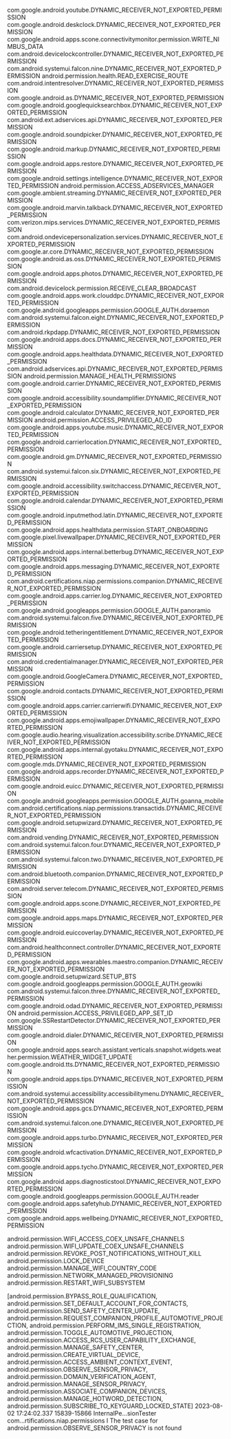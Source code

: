 com.google.android.youtube.DYNAMIC_RECEIVER_NOT_EXPORTED_PERMISSION
com.google.android.deskclock.DYNAMIC_RECEIVER_NOT_EXPORTED_PERMISSION
com.google.android.apps.scone.connectivitymonitor.permission.WRITE_NIMBUS_DATA
com.android.devicelockcontroller.DYNAMIC_RECEIVER_NOT_EXPORTED_PERMISSION
com.android.systemui.falcon.nine.DYNAMIC_RECEIVER_NOT_EXPORTED_PERMISSION
android.permission.health.READ_EXERCISE_ROUTE
com.android.intentresolver.DYNAMIC_RECEIVER_NOT_EXPORTED_PERMISSION
com.google.android.as.DYNAMIC_RECEIVER_NOT_EXPORTED_PERMISSION
com.google.android.googlequicksearchbox.DYNAMIC_RECEIVER_NOT_EXPORTED_PERMISSION
com.android.ext.adservices.api.DYNAMIC_RECEIVER_NOT_EXPORTED_PERMISSION
com.google.android.soundpicker.DYNAMIC_RECEIVER_NOT_EXPORTED_PERMISSION
com.google.android.markup.DYNAMIC_RECEIVER_NOT_EXPORTED_PERMISSION
com.google.android.apps.restore.DYNAMIC_RECEIVER_NOT_EXPORTED_PERMISSION
com.google.android.settings.intelligence.DYNAMIC_RECEIVER_NOT_EXPORTED_PERMISSION
android.permission.ACCESS_ADSERVICES_MANAGER
com.google.ambient.streaming.DYNAMIC_RECEIVER_NOT_EXPORTED_PERMISSION
com.google.android.marvin.talkback.DYNAMIC_RECEIVER_NOT_EXPORTED_PERMISSION
com.verizon.mips.services.DYNAMIC_RECEIVER_NOT_EXPORTED_PERMISSION
com.android.ondevicepersonalization.services.DYNAMIC_RECEIVER_NOT_EXPORTED_PERMISSION
com.google.ar.core.DYNAMIC_RECEIVER_NOT_EXPORTED_PERMISSION
com.google.android.as.oss.DYNAMIC_RECEIVER_NOT_EXPORTED_PERMISSION
com.google.android.apps.photos.DYNAMIC_RECEIVER_NOT_EXPORTED_PERMISSION
com.android.devicelock.permission.RECEIVE_CLEAR_BROADCAST
com.google.android.apps.work.clouddpc.DYNAMIC_RECEIVER_NOT_EXPORTED_PERMISSION
com.google.android.googleapps.permission.GOOGLE_AUTH.doraemon
com.android.systemui.falcon.eight.DYNAMIC_RECEIVER_NOT_EXPORTED_PERMISSION
com.android.rkpdapp.DYNAMIC_RECEIVER_NOT_EXPORTED_PERMISSION
com.google.android.apps.docs.DYNAMIC_RECEIVER_NOT_EXPORTED_PERMISSION
com.google.android.apps.healthdata.DYNAMIC_RECEIVER_NOT_EXPORTED_PERMISSION
com.android.adservices.api.DYNAMIC_RECEIVER_NOT_EXPORTED_PERMISSION
android.permission.MANAGE_HEALTH_PERMISSIONS
com.google.android.carrier.DYNAMIC_RECEIVER_NOT_EXPORTED_PERMISSION
com.google.android.accessibility.soundamplifier.DYNAMIC_RECEIVER_NOT_EXPORTED_PERMISSION
com.google.android.calculator.DYNAMIC_RECEIVER_NOT_EXPORTED_PERMISSION
android.permission.ACCESS_PRIVILEGED_AD_ID
com.google.android.apps.youtube.music.DYNAMIC_RECEIVER_NOT_EXPORTED_PERMISSION
com.google.android.carrierlocation.DYNAMIC_RECEIVER_NOT_EXPORTED_PERMISSION
com.google.android.gm.DYNAMIC_RECEIVER_NOT_EXPORTED_PERMISSION
com.android.systemui.falcon.six.DYNAMIC_RECEIVER_NOT_EXPORTED_PERMISSION
com.google.android.accessibility.switchaccess.DYNAMIC_RECEIVER_NOT_EXPORTED_PERMISSION
com.google.android.calendar.DYNAMIC_RECEIVER_NOT_EXPORTED_PERMISSION
com.google.android.inputmethod.latin.DYNAMIC_RECEIVER_NOT_EXPORTED_PERMISSION
com.google.android.apps.healthdata.permission.START_ONBOARDING
com.google.pixel.livewallpaper.DYNAMIC_RECEIVER_NOT_EXPORTED_PERMISSION
com.google.android.apps.internal.betterbug.DYNAMIC_RECEIVER_NOT_EXPORTED_PERMISSION
com.google.android.apps.messaging.DYNAMIC_RECEIVER_NOT_EXPORTED_PERMISSION
com.android.certifications.niap.permissions.companion.DYNAMIC_RECEIVER_NOT_EXPORTED_PERMISSION
com.google.android.apps.carrier.log.DYNAMIC_RECEIVER_NOT_EXPORTED_PERMISSION
com.google.android.googleapps.permission.GOOGLE_AUTH.panoramio
com.android.systemui.falcon.five.DYNAMIC_RECEIVER_NOT_EXPORTED_PERMISSION
com.google.android.tetheringentitlement.DYNAMIC_RECEIVER_NOT_EXPORTED_PERMISSION
com.google.android.carriersetup.DYNAMIC_RECEIVER_NOT_EXPORTED_PERMISSION
com.android.credentialmanager.DYNAMIC_RECEIVER_NOT_EXPORTED_PERMISSION
com.google.android.GoogleCamera.DYNAMIC_RECEIVER_NOT_EXPORTED_PERMISSION
com.google.android.contacts.DYNAMIC_RECEIVER_NOT_EXPORTED_PERMISSION
com.google.android.apps.carrier.carrierwifi.DYNAMIC_RECEIVER_NOT_EXPORTED_PERMISSION
com.google.android.apps.emojiwallpaper.DYNAMIC_RECEIVER_NOT_EXPORTED_PERMISSION
com.google.audio.hearing.visualization.accessibility.scribe.DYNAMIC_RECEIVER_NOT_EXPORTED_PERMISSION
com.google.android.apps.internal.gyotaku.DYNAMIC_RECEIVER_NOT_EXPORTED_PERMISSION
com.google.mds.DYNAMIC_RECEIVER_NOT_EXPORTED_PERMISSION
com.google.android.apps.recorder.DYNAMIC_RECEIVER_NOT_EXPORTED_PERMISSION
com.google.android.euicc.DYNAMIC_RECEIVER_NOT_EXPORTED_PERMISSION
com.google.android.googleapps.permission.GOOGLE_AUTH.goanna_mobile
com.android.certifications.niap.permissions.transactids.DYNAMIC_RECEIVER_NOT_EXPORTED_PERMISSION
com.google.android.setupwizard.DYNAMIC_RECEIVER_NOT_EXPORTED_PERMISSION
com.android.vending.DYNAMIC_RECEIVER_NOT_EXPORTED_PERMISSION
com.android.systemui.falcon.four.DYNAMIC_RECEIVER_NOT_EXPORTED_PERMISSION
com.android.systemui.falcon.two.DYNAMIC_RECEIVER_NOT_EXPORTED_PERMISSION
com.android.bluetooth.companion.DYNAMIC_RECEIVER_NOT_EXPORTED_PERMISSION
com.android.server.telecom.DYNAMIC_RECEIVER_NOT_EXPORTED_PERMISSION
com.google.android.apps.scone.DYNAMIC_RECEIVER_NOT_EXPORTED_PERMISSION
com.google.android.apps.maps.DYNAMIC_RECEIVER_NOT_EXPORTED_PERMISSION
com.google.android.euiccoverlay.DYNAMIC_RECEIVER_NOT_EXPORTED_PERMISSION
com.android.healthconnect.controller.DYNAMIC_RECEIVER_NOT_EXPORTED_PERMISSION
com.google.android.apps.wearables.maestro.companion.DYNAMIC_RECEIVER_NOT_EXPORTED_PERMISSION
com.google.android.setupwizard.SETUP_BTS
com.google.android.googleapps.permission.GOOGLE_AUTH.geowiki
com.android.systemui.falcon.three.DYNAMIC_RECEIVER_NOT_EXPORTED_PERMISSION
com.google.android.odad.DYNAMIC_RECEIVER_NOT_EXPORTED_PERMISSION
android.permission.ACCESS_PRIVILEGED_APP_SET_ID
com.google.SSRestartDetector.DYNAMIC_RECEIVER_NOT_EXPORTED_PERMISSION
com.google.android.dialer.DYNAMIC_RECEIVER_NOT_EXPORTED_PERMISSION
com.google.android.apps.search.assistant.verticals.snapshot.widgets.weather.permission.WEATHER_WIDGET_UPDATE
com.google.android.tts.DYNAMIC_RECEIVER_NOT_EXPORTED_PERMISSION
com.google.android.apps.tips.DYNAMIC_RECEIVER_NOT_EXPORTED_PERMISSION
com.android.systemui.accessibility.accessibilitymenu.DYNAMIC_RECEIVER_NOT_EXPORTED_PERMISSION
com.google.android.apps.gcs.DYNAMIC_RECEIVER_NOT_EXPORTED_PERMISSION
com.android.systemui.falcon.one.DYNAMIC_RECEIVER_NOT_EXPORTED_PERMISSION
com.google.android.apps.turbo.DYNAMIC_RECEIVER_NOT_EXPORTED_PERMISSION
com.google.android.wfcactivation.DYNAMIC_RECEIVER_NOT_EXPORTED_PERMISSION
com.google.android.apps.tycho.DYNAMIC_RECEIVER_NOT_EXPORTED_PERMISSION
com.google.android.apps.diagnosticstool.DYNAMIC_RECEIVER_NOT_EXPORTED_PERMISSION
com.google.android.googleapps.permission.GOOGLE_AUTH.reader
com.google.android.apps.safetyhub.DYNAMIC_RECEIVER_NOT_EXPORTED_PERMISSION
com.google.android.apps.wellbeing.DYNAMIC_RECEIVER_NOT_EXPORTED_PERMISSION

android.permission.WIFI_ACCESS_COEX_UNSAFE_CHANNELS
android.permission.WIFI_UPDATE_COEX_UNSAFE_CHANNELS
android.permission.REVOKE_POST_NOTIFICATIONS_WITHOUT_KILL
android.permission.LOCK_DEVICE
android.permission.MANAGE_WIFI_COUNTRY_CODE
android.permission.NETWORK_MANAGED_PROVISIONING
android.permission.RESTART_WIFI_SUBSYSTEM

<uses-permission android:name="com.google.android.apps.subscriptions.red.DYNAMIC_RECEIVER_NOT_EXPORTED_PERMISSION" />
<uses-permission android:name="com.example.test_suites.DYNAMIC_RECEIVER_NOT_EXPORTED_PERMISSION "/>
<uses-permission android:name="com.google.android.keep.DYNAMIC_RECEIVER_NOT_EXPORTED_PERMISSION "/>
<uses-permission android:name="com.google.android.apps.tachyon.DYNAMIC_RECEIVER_NOT_EXPORTED_PERMISSION "/>
<uses-permission android:name="com.example.assets.DYNAMIC_RECEIVER_NOT_EXPORTED_PERMISSION "/>
<uses-permission android:name="com.google.android.apps.chromecast.app.DYNAMIC_RECEIVER_NOT_EXPORTED_PERMISSION "/>
<uses-permission android:name="com.google.android.apps.docs.editors.docs.DYNAMIC_RECEIVER_NOT_EXPORTED_PERMISSION "/>
<uses-permission android:name="com.google.android.apps.camera.services.DYNAMIC_RECEIVER_NOT_EXPORTED_PERMISSION "/>
<uses-permission android:name="com.google.android.ims.DYNAMIC_RECEIVER_NOT_EXPORTED_PERMISSION "/>
<uses-permission android:name="com.google.android.apps.kids.familylinkhelper.DYNAMIC_RECEIVER_NOT_EXPORTED_PERMISSION "/>
<uses-permission android:name="com.google.android.apps.walletnfcrel.DYNAMIC_RECEIVER_NOT_EXPORTED_PERMISSION "/>
<uses-permission android:name="com.example.directboot.DYNAMIC_RECEIVER_NOT_EXPORTED_PERMISSION "/>
<uses-permission android:name="com.google.android.apps.magazines.DYNAMIC_RECEIVER_NOT_EXPORTED_PERMISSION "/>
<uses-permission android:name="com.google.android.apps.dreamliner.DYNAMIC_RECEIVER_NOT_EXPORTED_PERMISSION "/>
<uses-permission android:name="com.google.android.apps.translate.DYNAMIC_RECEIVER_NOT_EXPORTED_PERMISSION "/>
<uses-permission android:name="com.google.android.apps.accessibility.voiceaccess.DYNAMIC_RECEIVER_NOT_EXPORTED_PERMISSION "/>
<uses-permission android:name="com.example.openurl.DYNAMIC_RECEIVER_NOT_EXPORTED_PERMISSION "/>
<uses-permission android:name="com.google.android.apps.podcasts.DYNAMIC_RECEIVER_NOT_EXPORTED_PERMISSION "/>
<uses-permission android:name="com.google.android.gms.pay.sidecar.DYNAMIC_RECEIVER_NOT_EXPORTED_PERMISSION "/>
[android.permission.BYPASS_ROLE_QUALIFICATION, android.permission.SET_DEFAULT_ACCOUNT_FOR_CONTACTS, android.permission.SEND_SAFETY_CENTER_UPDATE, android.permission.REQUEST_COMPANION_PROFILE_AUTOMOTIVE_PROJECTION, android.permission.PERFORM_IMS_SINGLE_REGISTRATION, android.permission.TOGGLE_AUTOMOTIVE_PROJECTION, android.permission.ACCESS_RCS_USER_CAPABILITY_EXCHANGE, android.permission.MANAGE_SAFETY_CENTER, android.permission.CREATE_VIRTUAL_DEVICE, android.permission.ACCESS_AMBIENT_CONTEXT_EVENT, android.permission.OBSERVE_SENSOR_PRIVACY, android.permission.DOMAIN_VERIFICATION_AGENT, android.permission.MANAGE_SENSOR_PRIVACY, android.permission.ASSOCIATE_COMPANION_DEVICES, android.permission.MANAGE_HOTWORD_DETECTION, android.permission.SUBSCRIBE_TO_KEYGUARD_LOCKED_STATE]
2023-08-02 17:24:02.337 15839-15866 InternalPe...sionTester com...rtifications.niap.permissions  I  The test case for android.permission.OBSERVE_SENSOR_PRIVACY is not found